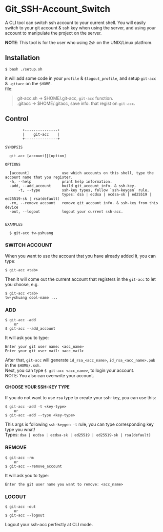 # Git_SSH-Account_Switch
A CLI tool can switch ssh account to your current shell. You will easily switch to your git account & ssh key when using the server, and using your account to manipulate the project on the server.

**NOTE**: This tool is for the user who using `Zsh` on the UNIX/Linux platfrom.
## Installation
```shell
$ bash ./setup.sh
```
it will add some code in your `profile` & `$logout_profile`, and setup `git-acc` & `.gitacc` on the `$HOME`. \
file:
> git-acc.sh -> $HOME/.git-acc, `git-acc` function.\
> .gitacc   -> $HOME/.gitacc, save info. that regist on `git-acc`.
## Control
```shell
        +---------------+
        |    git-acc    |
        +---------------+

SYNOPSIS

  git-acc [account]|[option]

OPTIONS

  [account]               use which accounts on this shell, type the account name that you register.
  -h, --help              print help information.
  -add, --add_account     build git_account info. & ssh-key.
      -t, --type          ssh-key types, follow `ssh-keygen` rule, 
                          types: dsa | ecdsa | ecdsa-sk | ed25519 | ed25519-sk | rsa(default)
  -rm, --remove_account   remove git_account info. & ssh-key from this device
  -out, --logout          logout your current ssh-acc.


EXAMPLES

  $ git-acc tw-yshuang
```

### SWITCH ACCOUNT
When you want to use the account that you have already added it, you can type:
```shell
$ git-acc <tab>
```
Then it will come out the current account that registers in the `git-acc` to let you choose, e.g.
```shell
$ git-acc <tab>
tw-yshuang cool-name ...
```

### ADD
```shell
$ git-acc -add
    or
$ git-acc --add_account
```
It will ask you to type:
```shell
Enter your git user name: <acc_name>
Enter your git user mail: <acc_mail>
```
After that, `git-acc` will generate `id_rsa_<acc_name>`, `id_rsa_<acc_name>.pub` in the `$HOME/.ssh`. \
Next, you can type `$ git-acc <acc_name>`, to login your account.\
NOTE: You also can overwrite your account.

#### **CHOOSE YOUR SSH-KEY TYPE**
If you do not want to use `rsa` type to create your ssh-key, you can use this:
```shell
$ git-acc -add -t <key-type>
    or
$ git-acc -add --type <key-type>
```
This args is following `ssh-keygen -t` rule, you can type corresponding key type you wnat! \
Types: `dsa | ecdsa | ecdsa-sk | ed25519 | ed25519-sk | rsa(default)`

### REMOVE
```shell
$ git-acc -rm
    or
$ git-acc --remove_account
```
It will ask you to type:
```shell
Enter the git user name you want to remove: <acc_name>
```

### LOGOUT
```shell
$ git-acc -out
    or
$ git-acc --logout    
```
Logout your ssh-acc perfectly at CLI mode.